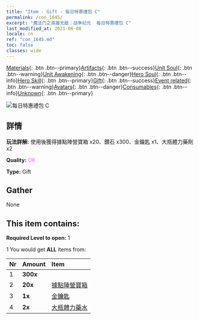 ```yaml
---
title: "Item - Gift - 每日特惠禮包 C"
permalink: /con_1645/
excerpt: "魔法门之英雄无敌：战争纪元  每日特惠禮包 C"
last_modified_at: 2021-06-08
locale: cn
ref: "con_1645.md"
toc: false
classes: wide
---
```

 [Materials](/ItemsCN/){: .btn .btn--primary}[Artifacts](/ItemsCN/Artifacts/){: .btn .btn--success}[Unit Soul](/ItemsCN/UnitSoul/){: .btn .btn--warning}[Unit Awakening](/ItemsCN/UnitAwakening/){: .btn .btn--danger}[Hero Soul](/ItemsCN/HeroSoul/){: .btn .btn--info}[Hero Skill](/ItemsCN/HeroSkill/){: .btn .btn--primary}[Gift](/ItemsCN/Gift/){: .btn .btn--success}[Event related](/ItemsCN/Events/){: .btn .btn--warning}[Avatars](/ItemsCN/Avatars/){: .btn .btn--danger}[Consumables](/ItemsCN/Consumables/){: .btn .btn--info}[Unknown](/ItemsCN/Unknown/){: .btn .btn--primary}

 ![每日特惠禮包 C](/images/t/i_907221.png)

## 詳情
 **玩法詳解:** 使用後獲得據點陣營寶箱 x20、鑽石 x300、金鑰匙 x1、大瓶體力藥劑 x2

 **Quality:** <span style="color: #DA70D6">OK</span>

 **Type:** Gift

## Gather

  None

## This item contains:

 **Required Level to open:** 1

 1 You would get **ALL** items  from:

  | Nr | Amount |     Item    |
  |:---|:-------|:------------|
  | 1 |  **300x** | <i class="fas fa-gem"/> |  | 
  | 2 |  **20x** | [據點陣營寶箱](/cn/Items/con_1272/) |  | 
  | 3 |  **1x** | [金鑰匙](/cn/Items/con_783/) |  | 
  | 4 |  **2x** | [大瓶體力藥水](/cn/Items/con_706/) |  | 
